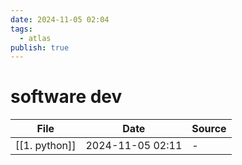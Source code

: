 ```yaml
---
date: 2024-11-05 02:04
tags:
  - atlas
publish: true
---
```

# software dev

<!-- QueryToSerialize: TABLE date as "Date", sources as "Source" FROM "content/🥷🏽 jutsus" WHERE contains(tags, "software-dev") -->
<!-- SerializedQuery: TABLE date as "Date", sources as "Source" FROM "content/🥷🏽 jutsus" WHERE contains(tags, "software-dev") -->

| File                                            | Date             | Source |
| ----------------------------------------------- | ---------------- | ------ |
| [[1. python]] | 2024-11-05 02:11 | \-     |
<!-- SerializedQuery END -->

